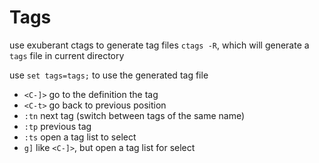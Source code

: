 # Tags

use exuberant ctags to generate tag files `ctags -R`, which will generate a `tags` file in current directory

use `set tags=tags;` to use the generated tag file

* `<C-]>` go to the definition the tag
* `<C-t>` go back to previous position
* `:tn` next tag (switch between tags of the same name)
* `:tp` previous tag
* `:ts` open a tag list to select
* `g]` like `<C-]>`, but open a tag list for select


